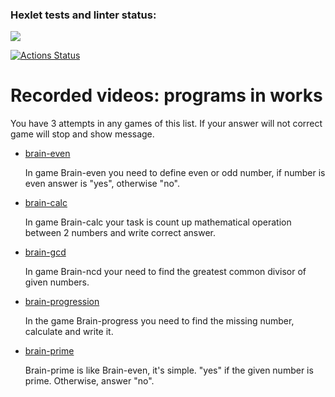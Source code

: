 ### Hexlet tests and linter status:
<a href="https://codeclimate.com/github/Aleksandr-Gurianov/frontend-project-44/maintainability"><img src="https://api.codeclimate.com/v1/badges/899d28396fdd91ae8a98/maintainability" /></a>

[![Actions Status](https://github.com/Aleksandr-Gurianov/frontend-project-44/workflows/hexlet-check/badge.svg)](https://github.com/Aleksandr-Gurianov/frontend-project-44/actions)
<h1> Recorded videos: programs in works</h1>
<p>You have 3 attempts in any games of this list. If your answer will not correct game will stop and show message.</p>
<ul>
<li><a href="https://asciinema.org/a/kiJWDHY2gPcPvPftXZFJFbf27">brain-even</a>
<p>In game Brain-even you need to define even or odd number, if number is even answer is "yes", otherwise "no".</p></li>
<li><a href="https://asciinema.org/a/GNzGxWanBkJkDJ0Qd2uK2xbUi">brain-calc</a><p>In game Brain-calc your task is count up mathematical operation between 2 numbers and write correct answer.</p></li>
<li><a href="https://asciinema.org/a/GXRCnXIhHQKvQVW9XZciXV17b">brain-gcd</a><p>In game Brain-ncd your need to find the greatest common divisor of given numbers.</p></li>
<li><a href="https://asciinema.org/a/9BjEceBXCsiJVNd8GM2UvbbCc">brain-progression</a><p>In the game Brain-progress you need to find the missing number, calculate and write it.</p></li>
<li><a href="https://asciinema.org/a/j2Js2dIzb0gKuBA9hc7Xv7J8v">brain-prime</a><p>Brain-prime is like Brain-even, it's simple. "yes" if the given number is prime. Otherwise, answer "no".</p></li>
</ul>
